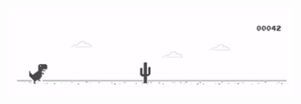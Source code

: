 <p align="center">
  <img src="https://github.com/bhuang-dev/bhuang-dev/blob/main/Banner%20GIF.gif" width="700" title="preview">
</p>
